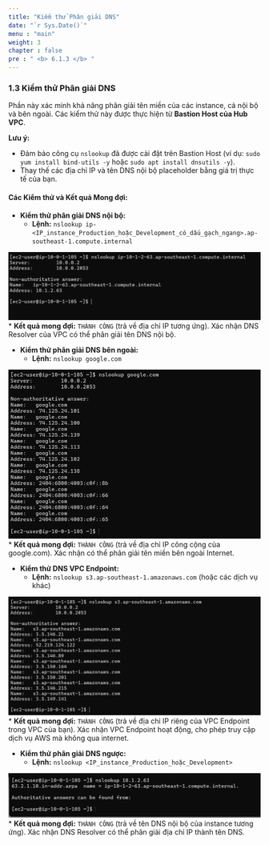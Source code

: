 ```yaml
---
title: "Kiểm thử Phân giải DNS"
date: "`r Sys.Date()`"
menu : "main"
weight: 3
chapter : false
pre : " <b> 6.1.3 </b> "
---
```


### 1.3 Kiểm thử Phân giải DNS

Phần này xác minh khả năng phân giải tên miền của các instance, cả nội bộ và bên ngoài. Các kiểm thử này được thực hiện từ **Bastion Host của Hub VPC**.

**Lưu ý:**
*   Đảm bảo công cụ `nslookup` đã được cài đặt trên Bastion Host (ví dụ: `sudo yum install bind-utils -y` hoặc `sudo apt install dnsutils -y`).
*   Thay thế các địa chỉ IP và tên DNS nội bộ placeholder bằng giá trị thực tế của bạn.

#### Các Kiểm thử và Kết quả Mong đợi:

*   **Kiểm thử phân giải DNS nội bộ:**
    *   **Lệnh:** `nslookup ip-<IP_instance_Production_hoặc_Development_có_dấu_gạch_ngang>.ap-southeast-1.compute.internal`

![](/images/6.testing-monitoring/hinh-10.png)
    *   **Kết quả mong đợi:** `THÀNH CÔNG` (trả về địa chỉ IP tương ứng). Xác nhận DNS Resolver của VPC có thể phân giải tên DNS nội bộ.

*   **Kiểm thử phân giải DNS bên ngoài:**
    *   **Lệnh:** `nslookup google.com`

![](/images/6.testing-monitoring/hinh-11.png)
    *   **Kết quả mong đợi:** `THÀNH CÔNG` (trả về địa chỉ IP công cộng của google.com). Xác nhận có thể phân giải tên miền bên ngoài Internet.

*   **Kiểm thử DNS VPC Endpoint:**
    *   **Lệnh:** `nslookup s3.ap-southeast-1.amazonaws.com` (hoặc các dịch vụ khác)

![](/images/6.testing-monitoring/hinh-12.png)
    *   **Kết quả mong đợi:** `THÀNH CÔNG` (trả về địa chỉ IP riêng của VPC Endpoint trong VPC của bạn). Xác nhận VPC Endpoint hoạt động, cho phép truy cập dịch vụ AWS mà không qua internet.

*   **Kiểm thử phân giải DNS ngược:**
    *   **Lệnh:** `nslookup <IP_instance_Production_hoặc_Development>`

![](/images/6.testing-monitoring/hinh-13.png)
    *   **Kết quả mong đợi:** `THÀNH CÔNG` (trả về tên DNS nội bộ của instance tương ứng). Xác nhận DNS Resolver có thể phân giải địa chỉ IP thành tên DNS.
